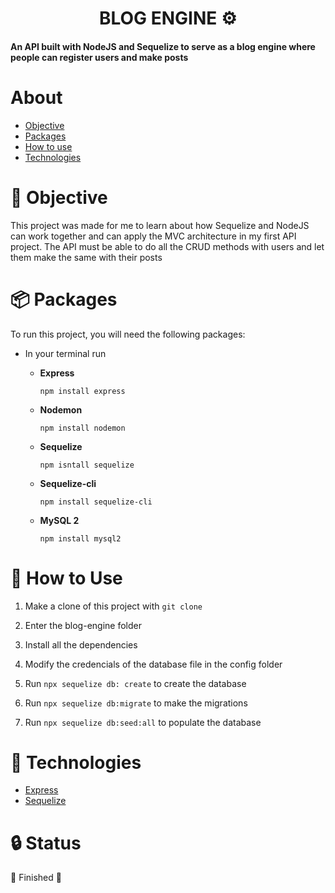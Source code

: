 <h1 align="center">BLOG ENGINE ⚙️</h1>

<h4 align="init">An API built with NodeJS and Sequelize to serve as a blog engine where people can register users and make posts</h4>

About 
=============
* [Objective](https://github.com/thiagodk0/blog-engine#-objective)
* [Packages](https://github.com/thiagodk0/blog-engine#-packages)
* [How to use](https://github.com/thiagodk0/blog-engine#how-to-use)
* [Technologies](https://github.com/thiagodk0/blog-engine#-technologies)

# 🎯 Objective
This project was made for me to learn about how Sequelize and NodeJS can work together and can apply the MVC architecture in my first API project. The API must be able to do all the CRUD methods with users and let them make the same with their posts

# 📦 Packages
To run this project, you will need the following packages: 

* In your terminal run
    
    * **Express**
    
        ``` npm install express ```
        
    * **Nodemon**
    
        ``` npm install nodemon ```
   
   *  **Sequelize**
   
        ``` npm isntall sequelize ```
        
   *  **Sequelize-cli**

        ``` npm install sequelize-cli ```
   *  **MySQL 2**

        ``` npm install mysql2 ```

    
# 🔨 How to Use

1. Make a clone of this project with ``` git clone ```

2. Enter the blog-engine folder

3. Install all the dependencies 

4. Modify the credencials of the database file in the config folder 

5. Run ``` npx sequelize db: create ``` to create the database

6. Run ``` npx sequelize db:migrate ``` to make the migrations

7. Run ``` npx sequelize db:seed:all ``` to populate the database 

# 👾 Technologies

* [Express](https://expressjs.com/)
* [Sequelize](https://sequelize.org/)

# 🔒 Status
🥂 Finished 🥂

